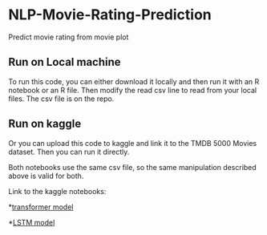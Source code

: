# NLP-Movie-Rating-Prediction
Predict movie rating from movie plot

## Run on Local machine

To run this code, you can either download it locally and then run it with an R notebook or an R file.
Then modify the read csv line to read from your local files. The csv file is on the repo.

## Run on kaggle

Or you can upload this code to kaggle and link it to the TMDB 5000 Movies dataset.
Then you can run it directly.

Both notebooks use the same csv file, so the same manipulation described above is valid for both.

Link to the kaggle notebooks:

*[transformer model](https://www.kaggle.com/ghaliela/transformer-model-to-predict-movie-rating)

*[LSTM  model](https://www.kaggle.com/ghaliela/lstm-model-for-predict-rating)
